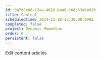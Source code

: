```yaml
---
id: 0a7d8e66-c2aa-4d28-baa6-c6db63aba02b
title: Content
scheduledTime: 2024-12-18T17:30:00.000Z
completed: false
project: Dynamic Momentum
order: 0
persistent: false
---
```


Edit content articles
